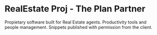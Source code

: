 # RealEstate Proj - The Plan Partner

Propietary software built for Real Estate agents. Productivity tools and people management. Snippets published with permission from the client. 
